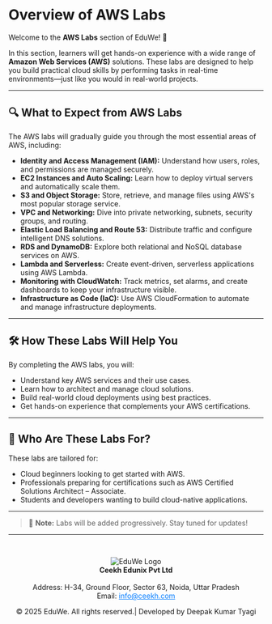 # Overview of AWS Labs

Welcome to the **AWS Labs** section of EduWe! 🚀

In this section, learners will get hands-on experience with a wide range of **Amazon Web Services (AWS)** solutions. These labs are designed to help you build practical cloud skills by performing tasks in real-time environments—just like you would in real-world projects.

---

## 🔍 What to Expect from AWS Labs

The AWS labs will gradually guide you through the most essential areas of AWS, including:

- **Identity and Access Management (IAM):** Understand how users, roles, and permissions are managed securely.
- **EC2 Instances and Auto Scaling:** Learn how to deploy virtual servers and automatically scale them.
- **S3 and Object Storage:** Store, retrieve, and manage files using AWS's most popular storage service.
- **VPC and Networking:** Dive into private networking, subnets, security groups, and routing.
- **Elastic Load Balancing and Route 53:** Distribute traffic and configure intelligent DNS solutions.
- **RDS and DynamoDB:** Explore both relational and NoSQL database services on AWS.
- **Lambda and Serverless:** Create event-driven, serverless applications using AWS Lambda.
- **Monitoring with CloudWatch:** Track metrics, set alarms, and create dashboards to keep your infrastructure visible.
- **Infrastructure as Code (IaC):** Use AWS CloudFormation to automate and manage infrastructure deployments.

---

## 🛠 How These Labs Will Help You

By completing the AWS labs, you will:

- Understand key AWS services and their use cases.
- Learn how to architect and manage cloud solutions.
- Build real-world cloud deployments using best practices.
- Get hands-on experience that complements your AWS certifications.

---

## 🧭 Who Are These Labs For?

These labs are tailored for:

- Cloud beginners looking to get started with AWS.
- Professionals preparing for certifications such as AWS Certified Solutions Architect – Associate.
- Students and developers wanting to build cloud-native applications.

---

> 📌 **Note:** Labs will be added progressively. Stay tuned for updates!

---
<div style="text-align: center; padding-top: 30px;">
  <img src="/images/logo.png" alt="EduWe Logo" style="max-width: 150px; height: auto;"/>
  
  <center><strong>Ceekh Edunix Pvt Ltd</strong></center><br>
    Address: H-34, Ground Floor, Sector 63, Noida, Uttar Pradesh<br>
    Email: <a href="mailto:info@ceekh.com" style="color: #007bff;">info@ceekh.com</a>
  </p>
  <p style="font-size: 14px; color: #555;"><center>© 2025 EduWe. All rights reserved.| Developed by Deepak Kumar Tyagi </center></p>
</div>
